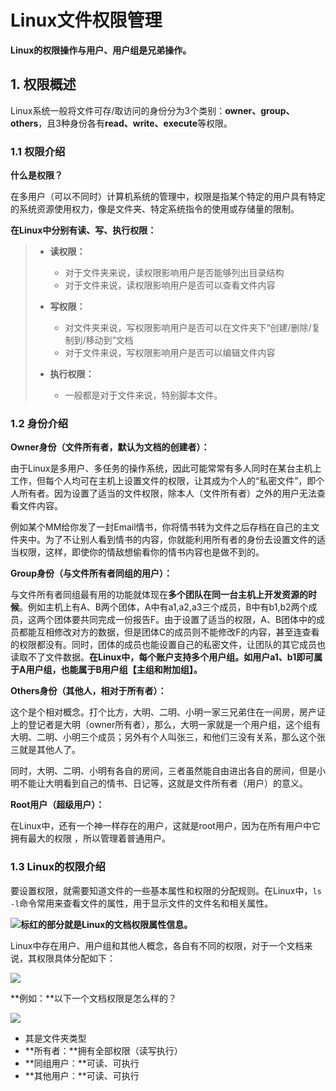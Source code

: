 # Linux文件权限管理

**Linux的权限操作与用户、用户组是兄弟操作。**

## 1. 权限概述

Linux系统一般将文件可存/取访问的身份分为3个类别：**owner、group、others**，且3种身份各有**read、write、execute**等权限。

### 1.1 权限介绍

**什么是权限？**

在多用户（可以不同时）计算机系统的管理中，权限是指某个特定的用户具有特定的系统资源使用权力，像是文件夹、特定系统指令的使用或存储量的限制。

**在Linux中分别有读、写、执行权限：**

> * **读权限：**
>
>   * 对于文件夹来说，读权限影响用户是否能够列出目录结构
>   * 对于文件来说，读权限影响用户是否可以查看文件内容
>
> * **写权限：**
>
>   * 对文件夹来说，写权限影响用户是否可以在文件夹下“创建/删除/复制到/移动到”文档
>   * 对于文件来说，写权限影响用户是否可以编辑文件内容
>
> * **执行权限：**
>
>   * 一般都是对于文件来说，特别脚本文件。

### 1.2 身份介绍

**Owner身份（文件所有者，默认为文档的创建者）：**

由于Linux是多用户、多任务的操作系统，因此可能常常有多人同时在某台主机上工作，但每个人均可在主机上设置文件的权限，让其成为个人的“私密文件”，即个人所有者。因为设置了适当的文件权限，除本人（文件所有者）之外的用户无法查看文件内容。

例如某个MM给你发了一封Email情书，你将情书转为文件之后存档在自己的主文件夹中。为了不让别人看到情书的内容，你就能利用所有者的身份去设置文件的适当权限，这样，即使你的情敌想偷看你的情书内容也是做不到的。

**Group身份（与文件所有者同组的用户）：**

与文件所有者同组最有用的功能就体现在**多个团队在同一台主机上开发资源的时候**。例如主机上有A、B两个团体，A中有a1,a2,a3三个成员，B中有b1,b2两个成员，这两个团体要共同完成一份报告F。由于设置了适当的权限，A、B团体中的成员都能互相修改对方的数据，但是团体C的成员则不能修改F的内容，甚至连查看的权限都没有。同时，团体的成员也能设置自己的私密文件，让团队的其它成员也读取不了文件数据。**在Linux中，每个账户支持多个用户组。如用户a1、b1即可属于A用户组，也能属于B用户组【主组和附加组】。**

**Others身份（其他人，相对于所有者）：**

这个是个相对概念。打个比方，大明、二明、小明一家三兄弟住在一间房，房产证上的登记者是大明（owner所有者），那么，大明一家就是一个用户组，这个组有大明、二明、小明三个成员；另外有个人叫张三，和他们三没有关系，那么这个张三就是其他人了。

同时，大明、二明、小明有各自的房间，三者虽然能自由进出各自的房间，但是小明不能让大明看到自己的情书、日记等，这就是文件所有者（用户）的意义。

**Root用户（超级用户）：**

在Linux中，还有一个神一样存在的用户，这就是root用户，因为在所有用户中它拥有最大的权限 ，所以管理着普通用户。

### 1.3 Linux的权限介绍

要设置权限，就需要知道文件的一些基本属性和权限的分配规则。在Linux中，`ls -l`命令常用来查看文件的属性，用于显示文件的文件名和相关属性。

![](/assets/limit.png)**标红的部分就是Linux的文档权限属性信息。**

Linux中存在用户、用户组和其他人概念，各自有不同的权限，对于一个文档来说，其权限具体分配如下：

![](/assets/limit1.png)

**例如：**以下一个文档权限是怎么样的？

![](/assets/limit2.png)

* 其是文件夹类型
* **所有者：**拥有全部权限（读写执行）
* **同组用户：**可读、可执行
* **其他用户：**可读、可执行



